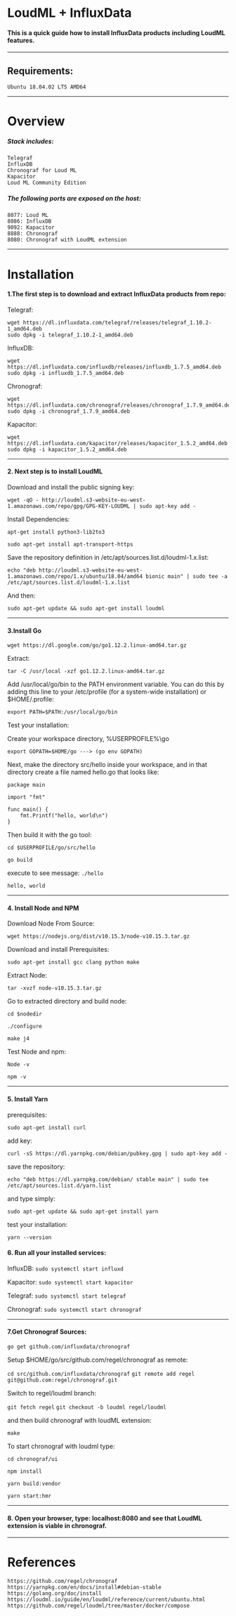 # LoudML + InfluxData
#### This is a quick guide how to install InfluxData products including LoudML features.
***
## Requirements:
    Ubuntu 18.04.02 LTS AMD64
***
# Overview
##### Stack includes:
    Telegraf
    InfluxDB
    Chronograf for Loud ML
    Kapacitor
    Loud ML Community Edition

##### The following ports are exposed on the host:

    8077: Loud ML
    8086: InfluxDB
    9092: Kapacitor
    8888: Chronograf
    8080: Chronograf with LoudML extension
***
# Installation
#### 1.The first step is to download and extract InfluxData products from repo:
Telegraf:

```
wget https://dl.influxdata.com/telegraf/releases/telegraf_1.10.2-1_amd64.deb
sudo dpkg -i telegraf_1.10.2-1_amd64.deb
```
InfluxDB:
```
wget https://dl.influxdata.com/influxdb/releases/influxdb_1.7.5_amd64.deb
sudo dpkg -i influxdb_1.7.5_amd64.deb
```

Chronograf:
```
wget https://dl.influxdata.com/chronograf/releases/chronograf_1.7.9_amd64.deb
sudo dpkg -i chronograf_1.7.9_amd64.deb
```
Kapacitor:
```
wget https://dl.influxdata.com/kapacitor/releases/kapacitor_1.5.2_amd64.deb
sudo dpkg -i kapacitor_1.5.2_amd64.deb
```
---
#### 2. Next step is to install LoudML
Download and install the public signing key:

`wget -qO - http://loudml.s3-website-eu-west-1.amazonaws.com/repo/gpg/GPG-KEY-LOUDML | sudo apt-key add -`

Install Dependencies:

`apt-get install python3-lib2to3`

`sudo apt-get install apt-transport-https`

Save the repository definition in /etc/apt/sources.list.d/loudml-1.x.list:

`echo "deb http://loudml.s3-website-eu-west-1.amazonaws.com/repo/1.x/ubuntu/18.04/amd64 bionic main" | sudo tee -a /etc/apt/sources.list.d/loudml-1.x.list`

And then:

`sudo apt-get update && sudo apt-get install loudml`

---
#### 3.Install Go
`wget https://dl.google.com/go/go1.12.2.linux-amd64.tar.gz`

Extract:

`tar -C /usr/local -xzf go1.12.2.linux-amd64.tar.gz`

Add /usr/local/go/bin to the PATH environment variable. You can do this by adding this line to your /etc/profile (for a system-wide installation) or $HOME/.profile:

`export PATH=$PATH:/usr/local/go/bin`

Test your installation:

Create your workspace directory, %USERPROFILE%\go

`export GOPATH=$HOME/go ---> (go env GOPATH)`

Next, make the directory src/hello inside your workspace, and in that directory     create a file named hello.go that looks like: 
```
package main

import "fmt"

func main() {
	fmt.Printf("hello, world\n")
}
```

Then build it with the go tool:

`cd $USERPROFILE/go/src/hello`
    
`go build`
    
execute to see message:
`./hello`

    hello, world
---
#### 4. Install Node and NPM
Download Node From Source:

`wget https://nodejs.org/dist/v10.15.3/node-v10.15.3.tar.gz`

Download and install Prerequisites:

`sudo apt-get install gcc clang python make`

Extract Node:

`tar -xvzf node-v10.15.3.tar.gz`

Go to extracted directory and build node:

`cd $nodedir`

`./configure`

`make j4`

Test Node and npm:

`Node -v`

`npm -v`

---
#### 5. Install Yarn
prerequisites:

`sudo apt-get install curl`

add key:

`curl -sS https://dl.yarnpkg.com/debian/pubkey.gpg | sudo apt-key add -`

save the repository:

`echo "deb https://dl.yarnpkg.com/debian/ stable main" | sudo tee /etc/apt/sources.list.d/yarn.list`

and type simply:

`sudo apt-get update && sudo apt-get install yarn`

test your installation:

`yarn --version`

#### 6. Run all your installed services:
InfluxDB: `sudo systemctl start influxd`

Kapacitor: `sudo systemctl start kapacitor`

Telegraf: `sudo systemctl start telegraf`

Chronograf: `sudo systemctl start chronograf`

---
#### 7.Get Chronograf Sources:

`go get github.com/influxdata/chronograf`

Setup $HOME/go/src/github.com/regel/chronograf as remote:

`cd src/github.com/influxdata/chronograf`
`git remote add regel git@github.com:regel/chronograf.git`

Switch to regel/loudml branch:

`git fetch regel`
`git checkout -b loudml regel/loudml`

and then build chronograf with loudML extension:

`make`

To start chronograf with loudml type:

`cd chronograf/ui`

`npm install`

`yarn build:vendor`

`yarn start:hmr`

---
#### 8. Open your browser, type: localhost:8080 and see that LoudML extension is viable in chronograf.
***
# References
    https://github.com/regel/chronograf
    https://yarnpkg.com/en/docs/install#debian-stable
    https://golang.org/doc/install
    https://loudml.io/guide/en/loudml/reference/current/ubuntu.html
    https://github.com/regel/loudml/tree/master/docker/compose
